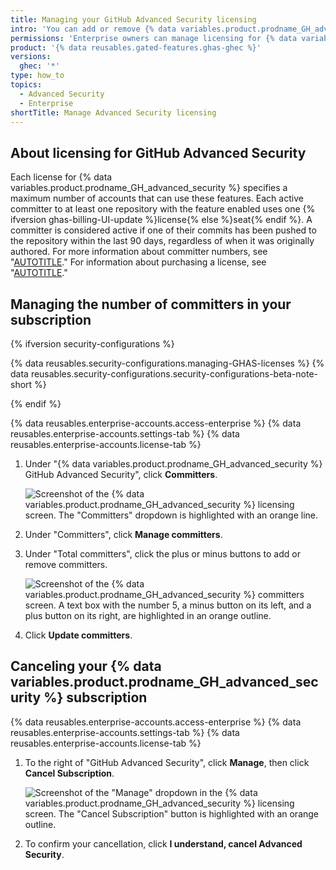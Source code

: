 ```yaml
---
title: Managing your GitHub Advanced Security licensing
intro: 'You can add or remove {% data variables.product.prodname_GH_advanced_security %} licenses for your enterprise.'
permissions: 'Enterprise owners can manage licensing for {% data variables.product.prodname_GH_advanced_security %}.'
product: '{% data reusables.gated-features.ghas-ghec %}'
versions:
  ghec: '*'
type: how_to
topics:
  - Advanced Security
  - Enterprise
shortTitle: Manage Advanced Security licensing
---
```

## About licensing for GitHub Advanced Security

Each license for {% data variables.product.prodname_GH_advanced_security %} specifies a maximum number of accounts that can use these features. Each active committer to at least one repository with the feature enabled uses one {% ifversion ghas-billing-UI-update %}license{% else %}seat{% endif %}. A committer is considered active if one of their commits has been pushed to the repository within the last 90 days, regardless of when it was originally authored. For more information about committer numbers, see "[AUTOTITLE](/billing/managing-billing-for-github-advanced-security/about-billing-for-github-advanced-security)." For information about purchasing a license, see "[AUTOTITLE](/billing/managing-billing-for-github-advanced-security/signing-up-for-github-advanced-security)."

## Managing the number of committers in your subscription

{% ifversion security-configurations %}

{% data reusables.security-configurations.managing-GHAS-licenses %}
{% data reusables.security-configurations.security-configurations-beta-note-short %}

{% endif %}

{% data reusables.enterprise-accounts.access-enterprise %}
{% data reusables.enterprise-accounts.settings-tab %}
{% data reusables.enterprise-accounts.license-tab %}
1. Under "{% data variables.product.prodname_GH_advanced_security %} GitHub Advanced Security", click **Committers**.

   ![Screenshot of the {% data variables.product.prodname_GH_advanced_security %} licensing screen. The "Committers" dropdown is highlighted with an orange line.](/assets/images/help/enterprises/ghas-committers-dropdown.png)
1. Under "Committers", click **Manage committers**.
1. Under "Total committers", click the plus or minus buttons to add or remove committers.

   ![Screenshot of the {% data variables.product.prodname_GH_advanced_security %} committers screen. A text box with the number 5, a minus button on its left, and a plus button on its right, are highlighted in an orange outline.](/assets/images/help/enterprises/ghas-add-committers.png)
1. Click **Update committers**.

## Canceling your {% data variables.product.prodname_GH_advanced_security %} subscription

{% data reusables.enterprise-accounts.access-enterprise %}
{% data reusables.enterprise-accounts.settings-tab %}
{% data reusables.enterprise-accounts.license-tab %}
1. To the right of "GitHub Advanced Security", click **Manage**, then click **Cancel Subscription**.

   ![Screenshot of the "Manage" dropdown in the {% data variables.product.prodname_GH_advanced_security %} licensing screen. The "Cancel Subscription" button is highlighted with an orange outline.](/assets/images/help/enterprises/ghas-cancel-subscription.png)
1. To confirm your cancellation, click **I understand, cancel Advanced Security**.
